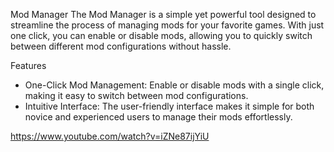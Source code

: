Mod Manager
The Mod Manager is a simple yet powerful tool designed to streamline the process of managing mods for your favorite games. With just one click, you can enable or disable mods, allowing you to quickly switch between different mod configurations without hassle.

Features
- One-Click Mod Management: Enable or disable mods with a single click, making it easy to switch between mod configurations.
- Intuitive Interface: The user-friendly interface makes it simple for both novice and experienced users to manage their mods effortlessly.

https://www.youtube.com/watch?v=iZNe87ijYiU
